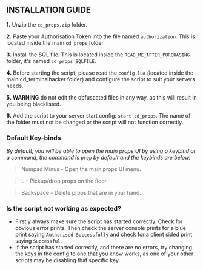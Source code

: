 ## INSTALLATION GUIDE
**1.** Unzip the `cd_props.zip` folder.

**2.** Paste your Authorisation Token into the file named `authorization`. This is located inside the main `cd_props` folder.

**3.** Install the SQL file. This is located inside the `READ_ME_AFTER_PURCHASING` folder, it's named `cd_props_SQLFILE`.

 **4.** Before starting the script, please read the `config.lua` (located inside the main cd_terminalhacker folder) and  configure the script to suit your servers needs.
 
 **5.** **WARNING** do not edit the obfuscated files in any way, as this will result in you being blacklisted.
 
 **6.** Add the script to your server start config: `start cd_props`. The name of the folder must not be changed or the script will not function correctly.

### Default Key-binds
*By default, you will be able to open the main props UI by using a keybind or a command, the command is `prop` by default and the keybinds are below.*
> Numpad Minus - Open the main props UI menu.

> L - Pickup/drop props on the floor.

> Backspace - Delete props that are in your hand.

### Is the script not working as expected?
 - Firstly always make sure the script has started correctly. Check for obvious error prints. Then check the server console prints for a blue print saying `Authorised Successfully` and check for a client sided print saying `Successful`.
 - If the script has started correctly, and there are no errors, try changing the keys in the config to one that you know works, as one of your other scripts may be disabling that specific key.
